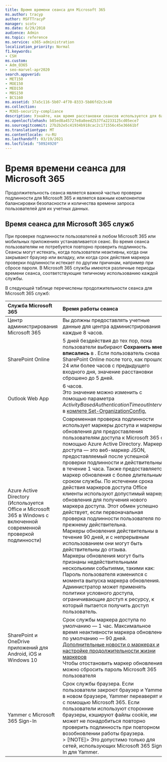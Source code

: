 ```yaml
---
title: Время времени сеанса для Microsoft 365
ms.author: tracyp
author: MSFTTracyP
manager: scotv
ms.date: 6/29/2018
audience: Admin
ms.topic: reference
ms.service: o365-administration
localization_priority: Normal
f1.keywords:
- CSH
ms.custom:
- Adm_O365
- seo-marvel-apr2020
search.appverid:
- MET150
- MOE150
- MED150
- MBS150
- BCS160
ms.assetid: 37a5c116-5b07-4f70-8333-5b86fd2c3c40
ms.collection:
- M365-security-compliance
description: Узнайте, как время расстановки сеансов используется для балансиза безопасности и простоты доступа в Microsoft 365 клиентских приложениях.
ms.openlocfilehash: b85ed8a45727e8a8eed2537fa2233125cd05ece7
ms.sourcegitcommit: 27b2b2e5c41934b918cac2c171556c45e36661bf
ms.translationtype: MT
ms.contentlocale: ru-RU
ms.lasthandoff: 03/19/2021
ms.locfileid: "50924920"
---
```

# <a name="session-timeouts-for-microsoft-365"></a>Время времени сеанса для Microsoft 365

Продолжительность сеанса является важной частью проверки подлинности для Microsoft 365 и является важным компонентом балансировки безопасности и количества времени запроса пользователей для их учетных данных.

## <a name="session-times-for-microsoft-365-services"></a>Время сеанса для Microsoft 365 служб

При проверке подлинности пользователей в любом Microsoft 365 или мобильных приложениях устанавливается сеанс. Во время сеанса пользователям не потребуется повторно проверить подлинность. Сеансы могут истекать, когда пользователи неактивны, когда они закрывают браузер или вкладку, или когда срок действия маркера проверки подлинности истекает по другим причинам, например при сбросе пароля. В Microsoft 365 службы имеются различные периоды времени сеанса, соответствующие типичному использованию каждой службы.

В следующей таблице перечислены продолжительности сеанса для Microsoft 365 служб:

| Служба Microsoft 365 | Время работы сеанса |
|:-----|:-----|
|Центр администрирования Microsoft 365  <br/> |Вы должны предоставлять учетные данные для центра администрирования каждые 8 часов.  <br/> |
|SharePoint Online  <br/> |5 дней бездействия до тех пор, пока пользователи выбирают **Сохранить мне вписались** в . Если пользователь снова SharePoint Online после того, как прошло 24 или более часов с предыдущего входного дня, значение расстановки сброшено до 5 дней.  <br/> |
|Outlook Web App  <br/> |6 часов.  <br/> Это значение можно изменить с помощью параметра _ActivityBasedAuthenticationTimeoutInterval_ в [комлете Set-OrganizationConfig.](/powershell/module/exchange/set-organizationconfig)  <br/> |
|Azure Active Directory  <br/> (Используется Office и Microsoft 365 в Windows с включенной современной проверкой подлинности)  <br/> | Современная проверка подлинности использует маркеры доступа и маркеры обновления для предоставления пользователям доступа к Microsoft 365 с помощью Azure Active Directory. Маркер доступа — это веб-маркер JSON, предоставляемый после успешной проверки подлинности и действительный в течение 1 часа. Также предоставляется маркер обновления с более длительным сроком службы. По истечении срока действия маркеров доступа Office клиенты используют допустимый маркер обновления для получения нового маркера доступа. Этот обмен успешно действует, если первоначальная проверка подлинности пользователя по-прежнему действительна.  <br/>  Маркеры обновления действительны в течение 90 дней, и с непрерывным использованием они могут быть действительны до отзыва.  <br/>  Маркеры обновления могут быть признаны недействительными несколькими событиями, такими как:  <br/>  Пароль пользователя изменился с момента выпуска маркера обновления.  <br/>  Администратор может применять политики условного доступа, ограничивающие доступ к ресурсу, к который пытается получить доступ пользователь.  <br/> |
|SharePoint и OneDrive приложений для Android, iOS и Windows 10  <br/> |Срок службы маркера доступа по умолчанию — 1 час. Максимальное время неактивности маркера обновления по умолчанию — 90 дней.  <br/> [Дополнительные новости о маркерах и настройке продолжительности жизни маркеров](/azure/active-directory/active-directory-configurable-token-lifetimes) <br/> Чтобы отостановить маркер обновления, можно сбросить пароль Microsoft 365 пользователя  <br/> |
|Yammer с Microsoft 365 Sign-In  <br/> |Срок службы браузера. Если пользователи закроют браузер и Yammer в новом браузере, Yammer переаверят их с помощью Microsoft 365. Если пользователи используют сторонние браузеры, кэшируют файлы cookie, им может не понадобиться повторно проверить подлинность при повторном возобновлении работы браузера.  <br/> > [!NOTE]> Это допустимо только для сетей, использующих Microsoft 365 Sign-In для Yammer.           |